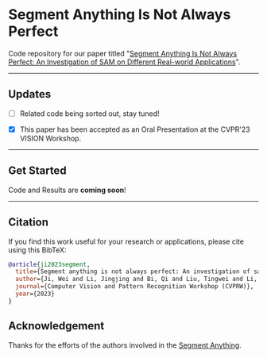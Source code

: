 # Segment Anything Is Not Always Perfect
Code repository for our paper titled "[Segment Anything Is Not Always Perfect: An Investigation of SAM on Different Real-world Applications](https://arxiv.org/pdf/2304.05750.pdf)". 

------

## Updates
- [ ] Related code being sorted out, stay tuned!
+ [x] This paper has been accepted as an Oral Presentation at the CVPR'23 VISION Workshop.

-------

## Get Started

Code and Results are **coming soon**!

-------

## Citation
If you find this work useful for your research or applications, please cite using this BibTeX:
```bibtex
@article{ji2023segment,
  title={Segment anything is not always perfect: An investigation of sam on different real-world applications},
  author={Ji, Wei and Li, Jingjing and Bi, Qi and Liu, Tingwei and Li, Wenbo and Cheng, Li},
  journal={Computer Vision and Pattern Recognition Workshop (CVPRW)},
  year={2023}
}
```

## Acknowledgement

Thanks for the efforts of the authors involved in the [Segment Anything](https://github.com/facebookresearch/segment-anything). 
